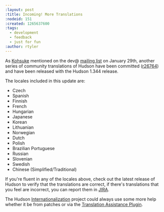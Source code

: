 ```yaml
---
:layout: post
:title: Incoming! More Translations
:nodeid: 151
:created: 1265637600
:tags:
  - development
  - feedback
  - just for fun
:author: rtyler
---
```


As [Kohsuke](https://twitter.com/kohsukekawa) mentioned on the dev@ [mailing
list](http://wiki.hudson-ci.org/display/HUDSON/Mailing+List) on January 29th,
another series of community translations of Hudson have been committed
([r26764](http://hudson-ci.org/commit/26764)) and have been released with the
Hudson 1.344 release.

The locales included in this update are:

- Czech
- Spanish
- Finnish
- French
- Hungarian
- Japanese
- Korean
- Lithuanian
- Norwegian
- Dutch
- Polish
- Brazilian Portuguese
- Russian
- Slovenian
- Swedish
- Chinese (Simplified/Traditional)

If you're fluent in any of the locales above, check out the latest release of Hudson to verify that the translations are correct, if there's translations that you feel are incorrect, you can report them in [JIRA](http://issues.hudson-ci.org).

The Hudson [Internationalization](http://wiki.hudson-ci.org/display/HUDSON/Internationalization) project could always use some more help whether it be from patches or via the [Translation Assistance Plugin](http://wiki.hudson-ci.org/display/HUDSON/Translation+Assistance+Plugin).
